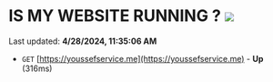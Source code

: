 # IS MY WEBSITE RUNNING ? [![](https://img.shields.io/static/v1?label=Sponsor&message=%E2%9D%A4&logo=GitHub&color=%23fe8e86)](https://github.com/sponsors/<username>)

Last updated: **4/28/2024, 11:35:06 AM**

- `GET` [https://youssefservice.me](https://youssefservice.me) - **Up** (316ms)
